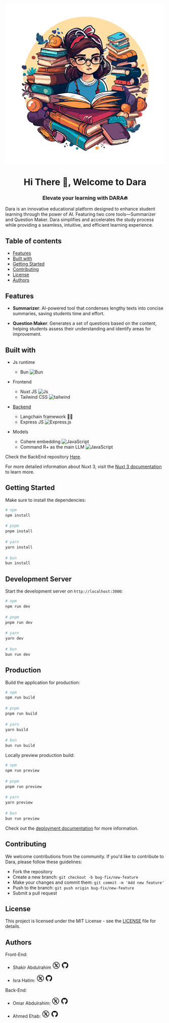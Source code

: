 ![MasterHead](/public/dara.png)
<h1 align="center">Hi There 👋, Welcome to Dara</h1>
<h3 align="center">Elevate your learning with DARA🔥</h3>

Dara is an innovative educational platform designed to enhance student learning through the power of AI. Featuring two core tools—Summarizer and Question Maker. Dara simplifies and accelerates the study process while providing a seamless, intuitive, and efficient learning experience.

## Table of contents
- [Features](#features)
- [Built with](#built-with)
- [Getting Started](#getting-started)
- [Contributing](#contributing)
- [License](#license)
- [Authors](#authors)

## Features
- **Summarizer**: AI-powered tool that condenses lengthy texts into concise summaries, saving students
time and effort.

- **Question Maker**: Generates a set of questions based on the content, helping students assess their understanding and identify areas for improvement.

## Built with
- Js runtime  
  - Bun <img src="https://bun.sh/logo.svg" alt="Bun" width="20" height="20"/>

- Frontend
  - Nuxt JS <img src="https://nuxt.com/assets/design-kit/icon-green.svg" alt="Js" width="20" height="20"/>
  - Tailwind CSS <img src="https://www.vectorlogo.zone/logos/tailwindcss/tailwindcss-icon.svg" alt="tailwind" width="20" height="20"/>

- [Backend](https://github.com/oovaa/dara)
  - Langchain framework 🦜🔗
  - Express JS <img src="https://images.credly.com/images/1c2c86e1-16ce-4e4d-a425-d1ac96bb026d/express.png" alt="Express.js" width="20" height="20"/>

- Models
  - Cohere embedding <img src="https://asset.brandfetch.io/idfDTLvPCK/id3WZ2-eYm.png" alt="JavaScript" width="20" height="20"/>
  - Command R+ as the main LLM <img src="https://pbs.twimg.com/media/GKUl-3NWUAAfC27.jpg:large" alt="JavaScript" width="50" height="20"/>

Check the BackEnd repository [Here](https://github.com/oovaa/dara).

For more detailed information about Nuxt 3, visit the [Nuxt 3 documentation](https://nuxt.com/docs/getting-started/introduction) to learn more.

## Getting Started

Make sure to install the dependencies:

```bash
# npm
npm install

# pnpm
pnpm install

# yarn
yarn install

# bun
bun install
```

## Development Server

Start the development server on `http://localhost:3000`:

```bash
# npm
npm run dev

# pnpm
pnpm run dev

# yarn
yarn dev

# bun
bun run dev
```

## Production

Build the application for production:

```bash
# npm
npm run build

# pnpm
pnpm run build

# yarn
yarn build

# bun
bun run build
```

Locally preview production build:

```bash
# npm
npm run preview

# pnpm
pnpm run preview

# yarn
yarn preview

# bun
bun run preview
```

Check out the [deployment documentation](https://nuxt.com/docs/getting-started/deployment) for more information.

## Contributing

We welcome contributions from the community. If you'd like to contribute to Dara, please follow these guidelines:

- Fork the repository
- Create a new branch: `git checkout -b bug-fix/new-feature`
- Make your changes and commit them: `git commit -m 'Add new feature'`
- Push to the branch: `git push origin bug-fix/new-feature`
- Submit a pull request

## License

This project is licensed under the MIT License - see the [LICENSE](LICENSE) file for details.

## Authors

  Front-End:
  - Shakir Abdulrahim [![Twitter](public/x.svg)](https://x.com/shakir_abdoo) [![Github](public/github.svg)](https://github.com/shakir-abdo)

  - Isra Hatim: [![Twitter](public/x.svg)](https://twitter.com/Sroo22o) [![Github](public/github.svg)](https://github.com/EsraaGD)


Back-End:
- Omar Abdulrahim: [![Twitter](public/x.svg)](https://twitter.com/Omarvx211) [![Github](public/github.svg)](https://github.com/oovaa)

- Ahmed Ehab: [![Twitter](public/x.svg)](https://twitter.com/ahmedeh0000000) [![Github](public/github.svg)](https://github.com/ahmedehab0)